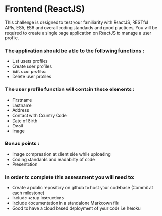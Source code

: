 # Frontend (ReactJS)

This challenge is designed to test your familiarity with ReactJS, RESTful APIs, ES5, ES6 and overall coding standards and good practices. You will be required to create a single page application on ReactJS to manage a user profile.

### The application should be able to the following functions :
- List users profiles
- Create user profiles
- Edit user profiles
- Delete user profiles

### The user profile function will contain these elements :
- Firstname
- Lastname
- Address
- Contact with Country Code 
- Date of Birth
- Email
- Image

### Bonus points : 
- Image compression at client side while uploading
- Coding standards and readability of code
- Presentation

### In order to complete this assessment you will need to: 
- Create a public repository on github to host your codebase (Commit at each milestone)
- Include setup instructions 
- Include documentation in a standalone Markdown file 
- Good to have a cloud based deployment of your code i.e heroku


